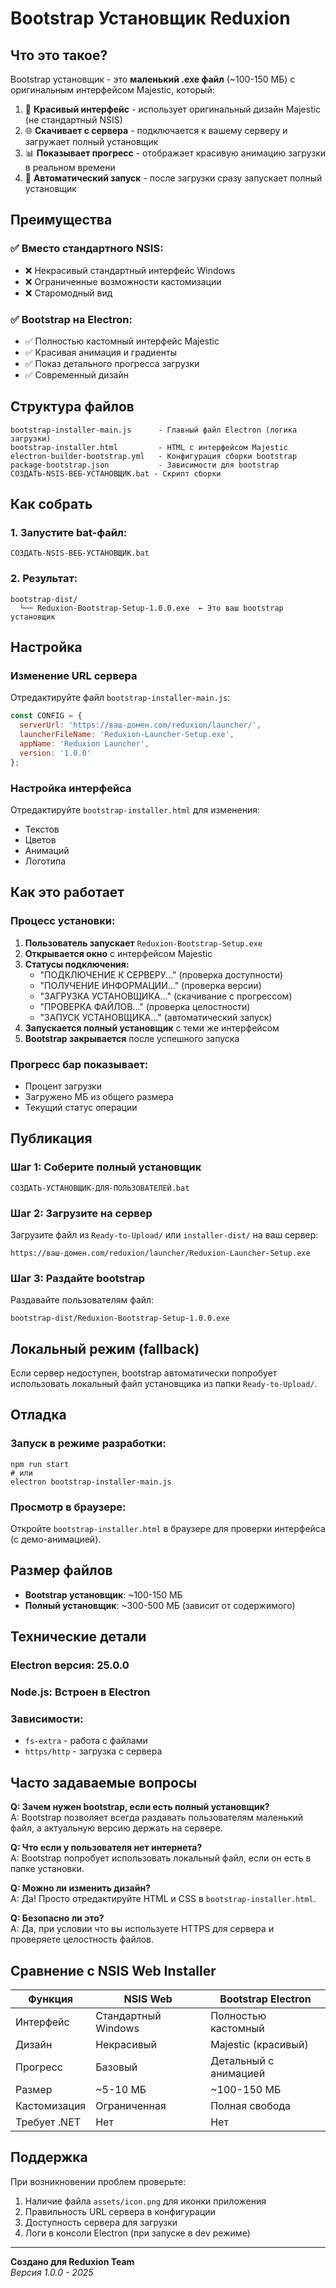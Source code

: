 # Bootstrap Установщик Reduxion

## Что это такое?

Bootstrap установщик - это **маленький .exe файл** (~100-150 МБ) с оригинальным интерфейсом Majestic, который:

1. 🎨 **Красивый интерфейс** - использует оригинальный дизайн Majestic (не стандартный NSIS)
2. 🌐 **Скачивает с сервера** - подключается к вашему серверу и загружает полный установщик
3. 📊 **Показывает прогресс** - отображает красивую анимацию загрузки в реальном времени
4. 🚀 **Автоматический запуск** - после загрузки сразу запускает полный установщик

## Преимущества

### ✅ Вместо стандартного NSIS:
- ❌ Некрасивый стандартный интерфейс Windows
- ❌ Ограниченные возможности кастомизации
- ❌ Старомодный вид

### ✅ Bootstrap на Electron:
- ✅ Полностью кастомный интерфейс Majestic
- ✅ Красивая анимация и градиенты
- ✅ Показ детального прогресса загрузки
- ✅ Современный дизайн

## Структура файлов

```
bootstrap-installer-main.js      - Главный файл Electron (логика загрузки)
bootstrap-installer.html         - HTML с интерфейсом Majestic
electron-builder-bootstrap.yml   - Конфигурация сборки bootstrap
package-bootstrap.json           - Зависимости для bootstrap
СОЗДАТЬ-NSIS-ВЕБ-УСТАНОВЩИК.bat - Скрипт сборки
```

## Как собрать

### 1. Запустите bat-файл:
```batch
СОЗДАТЬ-NSIS-ВЕБ-УСТАНОВЩИК.bat
```

### 2. Результат:
```
bootstrap-dist/
  └── Reduxion-Bootstrap-Setup-1.0.0.exe  ← Это ваш bootstrap установщик
```

## Настройка

### Изменение URL сервера

Отредактируйте файл `bootstrap-installer-main.js`:

```javascript
const CONFIG = {
  serverUrl: 'https://ваш-домен.com/reduxion/launcher/',
  launcherFileName: 'Reduxion-Launcher-Setup.exe',
  appName: 'Reduxion Launcher',
  version: '1.0.0'
};
```

### Настройка интерфейса

Отредактируйте `bootstrap-installer.html` для изменения:
- Текстов
- Цветов
- Анимаций
- Логотипа

## Как это работает

### Процесс установки:

1. **Пользователь запускает** `Reduxion-Bootstrap-Setup.exe`
2. **Открывается окно** с интерфейсом Majestic
3. **Статусы подключения:**
   - "ПОДКЛЮЧЕНИЕ К СЕРВЕРУ..." (проверка доступности)
   - "ПОЛУЧЕНИЕ ИНФОРМАЦИИ..." (проверка версии)
   - "ЗАГРУЗКА УСТАНОВЩИКА..." (скачивание с прогрессом)
   - "ПРОВЕРКА ФАЙЛОВ..." (проверка целостности)
   - "ЗАПУСК УСТАНОВЩИКА..." (автоматический запуск)
4. **Запускается полный установщик** с теми же интерфейсом
5. **Bootstrap закрывается** после успешного запуска

### Прогресс бар показывает:
- Процент загрузки
- Загружено МБ из общего размера
- Текущий статус операции

## Публикация

### Шаг 1: Соберите полный установщик
```batch
СОЗДАТЬ-УСТАНОВЩИК-ДЛЯ-ПОЛЬЗОВАТЕЛЕЙ.bat
```

### Шаг 2: Загрузите на сервер
Загрузите файл из `Ready-to-Upload/` или `installer-dist/` на ваш сервер:
```
https://ваш-домен.com/reduxion/launcher/Reduxion-Launcher-Setup.exe
```

### Шаг 3: Раздайте bootstrap
Раздавайте пользователям файл:
```
bootstrap-dist/Reduxion-Bootstrap-Setup-1.0.0.exe
```

## Локальный режим (fallback)

Если сервер недоступен, bootstrap автоматически попробует использовать локальный файл установщика из папки `Ready-to-Upload/`.

## Отладка

### Запуск в режиме разработки:
```batch
npm run start
# или
electron bootstrap-installer-main.js
```

### Просмотр в браузере:
Откройте `bootstrap-installer.html` в браузере для проверки интерфейса (с демо-анимацией).

## Размер файлов

- **Bootstrap установщик**: ~100-150 МБ
- **Полный установщик**: ~300-500 МБ (зависит от содержимого)

## Технические детали

### Electron версия: 25.0.0
### Node.js: Встроен в Electron
### Зависимости:
- `fs-extra` - работа с файлами
- `https/http` - загрузка с сервера

## Часто задаваемые вопросы

**Q: Зачем нужен bootstrap, если есть полный установщик?**  
A: Bootstrap позволяет всегда раздавать пользователям маленький файл, а актуальную версию держать на сервере.

**Q: Что если у пользователя нет интернета?**  
A: Bootstrap попробует использовать локальный файл, если он есть в папке установки.

**Q: Можно ли изменить дизайн?**  
A: Да! Просто отредактируйте HTML и CSS в `bootstrap-installer.html`.

**Q: Безопасно ли это?**  
A: Да, при условии что вы используете HTTPS для сервера и проверяете целостность файлов.

## Сравнение с NSIS Web Installer

| Функция | NSIS Web | Bootstrap Electron |
|---------|----------|-------------------|
| Интерфейс | Стандартный Windows | Полностью кастомный |
| Дизайн | Некрасивый | Majestic (красивый) |
| Прогресс | Базовый | Детальный с анимацией |
| Размер | ~5-10 МБ | ~100-150 МБ |
| Кастомизация | Ограниченная | Полная свобода |
| Требует .NET | Нет | Нет |

## Поддержка

При возникновении проблем проверьте:
1. Наличие файла `assets/icon.png` для иконки приложения
2. Правильность URL сервера в конфигурации
3. Доступность сервера для загрузки
4. Логи в консоли Electron (при запуске в dev режиме)

---

**Создано для Reduxion Team**  
*Версия 1.0.0 - 2025*
